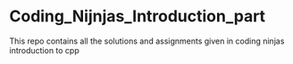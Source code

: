 # Coding_Nijnjas_Introduction_part
This repo contains all the solutions and assignments given in coding ninjas introduction to cpp
